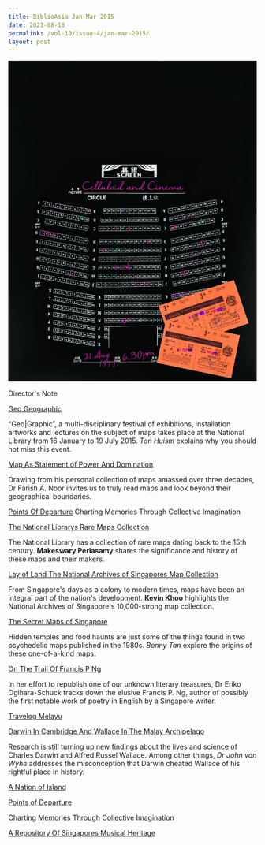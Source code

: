 ```yaml
---
title: BiblioAsia Jan-Mar 2015
date: 2021-08-18
permalink: /vol-10/issue-4/jan-mar-2015/
layout: post
---
```


![Alt text for image on Isomer site](/images/vol-10-issue-4/background/Cover5_dark.jpg)

Director's Note


[Geo Geographic](/vol-10/issue-4/jan-march-2015/geographic)

“Geo|Graphic”, a multi-disciplinary festival of exhibitions, installation artworks and lectures on the subject of maps takes place at the National Library from 16 January to 19 July 2015. <i>Tan Huism</i> explains why you should not miss this event.

[Map As Statement of Power And Domination](/vol-10/issue-4/jan-march-2015/map-as-statement)

Drawing from his personal collection of maps amassed over three decades, Dr Farish A. Noor invites us to truly read maps and look beyond their geographical boundaries.

[Points Of Departure](/vol-10/issue-4/jan-march-2015/points-of-departure)
Charting Memories Through Collective Imagination

[The National Librarys Rare Maps Collection](/vol-10/issue-4/jan-march-2015/rare-map)

The National Library has a collection of rare maps dating back to the 15th century. **Makeswary Periasamy** shares the significance and history of these maps and their makers. 


[Lay of Land The National Archives of Singapores Map Collection](/vol-10/issue-4/jan-march-2015/map-collection)

From Singapore's days as a colony to modern times, maps have been an integral part of the nation's development. **Kevin Khoo** highlights the National Archives of Singapore's 10,000-strong map collection. 

[The Secret Maps of Singapore](/vol-10/issue-4/jan-march-2015/secretmap)

Hidden temples and food haunts are just some of the things found in two psychedelic maps published in the 1980s. <i>Bonny Tan</i> explore the origins of these one-of-a-kind maps.

[On The Trail Of Francis P Ng](/vol-10/issue-4/jan-march-2015/on-the-trail)

In her effort to republish one of our unknown literary treasures, Dr Eriko Ogihara-Schuck tracks down the elusive Francis P. Ng, author of possibly the first notable work of poetry in English by a Singapore writer.


[Travelog Melayu](/vol-10/issue-4/jan-march-2015/travelog-melayu)

[Darwin In Cambridge And Wallace In The Malay Archipelago](/vol-10/issue-4/jan-march-2015/darwin-and-wallace)

Research is still turning up new findings about the lives and science of Charles Darwin and Alfred Russel Wallace. Among other things, <i>Dr John van Wyhe</i> addresses the misconception that Darwin cheated Wallace of his rightful place in history. 

[A Nation of Island](/vol-10/issue-4/jan-march-2015/nation-of-island)

[Points of Departure](/vol-10/issue-4/jan-march-2015/points-of-departure)

Charting Memories Through Collective Imagination

[A Repository Of Singapores Musical Heritage](/vol-10/issue-4/jan-march-2015/musical)